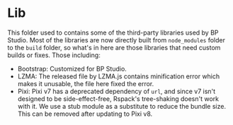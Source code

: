 
# Lib

This folder used to contains some of the third-party libraries used by BP Studio.
Most of the libraries are now directly built from `node_modules` folder to the `build` folder,
so what's in here are those libraries that need custom builds or fixes.
Those including:

- Bootstrap: Customized for BP Studio.
- LZMA: The released file by LZMA.js contains minification error which makes it unusable, the file here fixed the error.
- Pixi: Pixi v7 has a deprecated dependency of `url`, and since v7 isn't designed to be side-effect-free,
  Rspack's tree-shaking doesn't work with it. We use a stub module as a substitute to reduce the bundle size.
  This can be removed after updating to Pixi v8.